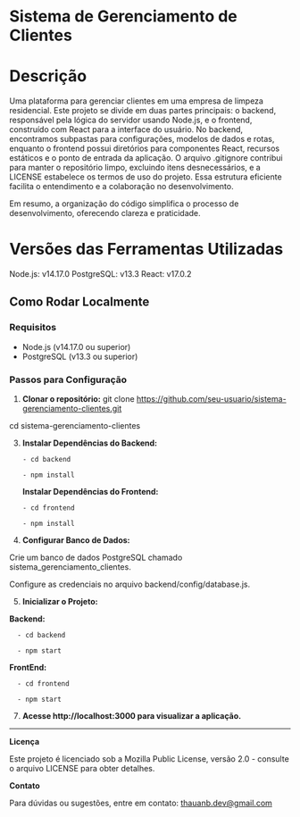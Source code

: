 # Sistema de Gerenciamento de Clientes

# Descrição
Uma plataforma para gerenciar clientes em uma empresa de limpeza residencial. 
Este projeto se divide em duas partes principais: o backend, responsável pela lógica do servidor usando Node.js, e o frontend, 
construído com React para a interface do usuário. No backend, encontramos subpastas para configurações, modelos de dados e rotas,
enquanto o frontend possui diretórios para componentes React, recursos estáticos e o ponto de entrada da aplicação.
O arquivo .gitignore contribui para manter o repositório limpo, excluindo itens desnecessários, 
e a LICENSE estabelece os termos de uso do projeto. Essa estrutura eficiente facilita o entendimento e a colaboração no desenvolvimento.

Em resumo, a organização do código simplifica o processo de desenvolvimento, oferecendo clareza e praticidade.


# Versões das Ferramentas Utilizadas
Node.js: v14.17.0
PostgreSQL: v13.3
React: v17.0.2


## Como Rodar Localmente

### Requisitos
- Node.js (v14.17.0 ou superior)
- PostgreSQL (v13.3 ou superior)

### Passos para Configuração

1. **Clonar o repositório:**
 git clone https://github.com/seu-usuario/sistema-gerenciamento-clientes.git

 cd sistema-gerenciamento-clientes

3. **Instalar Dependências do Backend:**
   
       - cd backend
   
       - npm install

   **Instalar Dependências do Frontend:**
 
       - cd frontend
 
       - npm install

 4. **Configurar Banco de Dados:**
    
Crie um banco de dados PostgreSQL chamado sistema_gerenciamento_clientes.

Configure as credenciais no arquivo backend/config/database.js.

5. **Inicializar o Projeto:**
   
  **Backend:**
   
      - cd backend
   
      - npm start
   
  **FrontEnd:**

      - cd frontend
  
      - npm start

7. **Acesse http://localhost:3000 para visualizar a aplicação.**
***********************************************************


**Licença**

Este projeto é licenciado sob a Mozilla Public License, versão 2.0 - consulte o arquivo LICENSE para obter detalhes.

**Contato**

Para dúvidas ou sugestões, entre em contato: thauanb.dev@gmail.com
